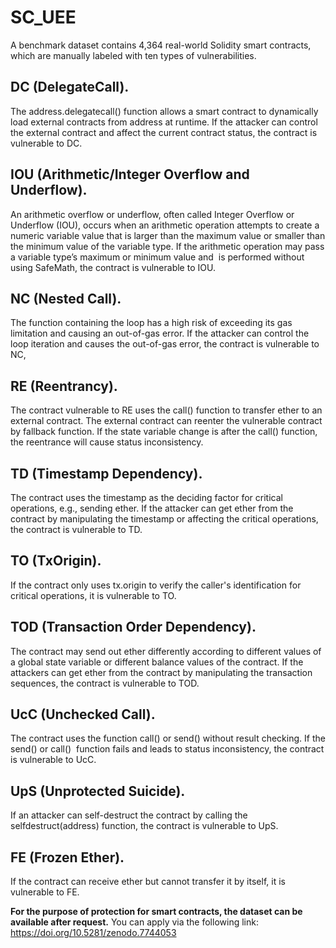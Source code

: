 # SC_UEE
A benchmark dataset contains 4,364 real-world Solidity smart contracts, which are manually labeled with ten types of vulnerabilities.

## DC (DelegateCall).
The address.delegatecall() function allows a smart contract to dynamically load external contracts from address at runtime. If the attacker can control the external contract and affect the current contract status, the contract is vulnerable to DC.

## IOU (Arithmetic/Integer Overflow and Underflow).
An arithmetic overflow or underflow, often called Integer Overflow or Underflow (IOU), occurs when an arithmetic operation attempts to create a numeric variable value that is larger than the maximum value or smaller than the minimum value of the variable type. If the arithmetic operation may pass a variable type’s maximum or minimum value and  is performed without using SafeMath, the contract is vulnerable to IOU.

## NC (Nested Call).
The function containing the loop has a high risk of exceeding its gas limitation and causing an out-of-gas error. If the attacker can control the loop iteration and causes the out-of-gas error, the contract is vulnerable to NC, 

## RE (Reentrancy).
The contract vulnerable to RE uses the call() function to transfer ether to an external contract. The external contract can reenter the vulnerable contract by fallback function. If the state variable change is after the call() function, the reentrance will cause status inconsistency. 

## TD (Timestamp Dependency).
The contract uses the timestamp as the deciding factor for critical operations, e.g., sending ether. If the attacker can get ether from the contract by manipulating the timestamp or affecting the critical operations, the contract is vulnerable to TD.

## TO (TxOrigin).
If the contract only uses tx.origin to verify the caller's identification for critical operations, it is vulnerable to TO.

## TOD (Transaction Order Dependency).
The contract may send out ether differently according to different values of a global state variable or different balance values of the contract. If the attackers can get ether from the contract by manipulating the transaction sequences, the contract is vulnerable to TOD.

## UcC (Unchecked Call).
The contract uses the function call() or send() without result checking. If the send() or call()  function fails and leads to status inconsistency, the contract is vulnerable to UcC.

## UpS (Unprotected Suicide).
If an attacker can self-destruct the contract by calling the selfdestruct(address) function, the contract is vulnerable to UpS. 

## FE (Frozen Ether).
If the contract can receive ether but cannot transfer it by itself, it is vulnerable to FE. 


**For the purpose of protection for smart contracts, the dataset can be available after request.**
You can apply via the following link: https://doi.org/10.5281/zenodo.7744053


